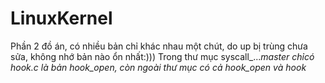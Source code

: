 # LinuxKernel
Phần 2 đồ án, có nhiều bản chỉ khác nhau một chút, do up bị trùng chưa sửa, không nhớ bản nào ổn nhất:)))
Trong thư mục syscall_..._master chỉcó hook.c là bản hook_open, còn ngoài thư mục có cả hook_open và hook_
